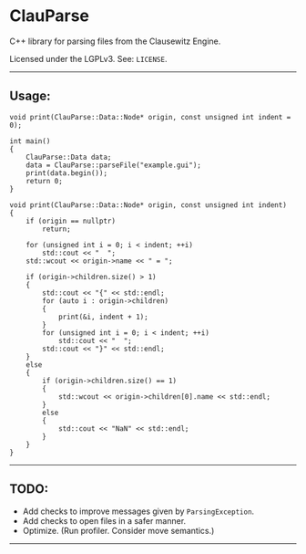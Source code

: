 # ClauParse
C++ library for parsing files from the Clausewitz Engine.

Licensed under the LGPLv3. See: `LICENSE`.

---

## Usage:

```
void print(ClauParse::Data::Node* origin, const unsigned int indent = 0);

int main()
{
    ClauParse::Data data;
    data = ClauParse::parseFile("example.gui");
    print(data.begin());
    return 0;
}

void print(ClauParse::Data::Node* origin, const unsigned int indent)
{
	if (origin == nullptr)
		return;
	
	for (unsigned int i = 0; i < indent; ++i)
		std::cout << "  ";
	std::wcout << origin->name << " = ";
	
	if (origin->children.size() > 1)
	{
		std::cout << "{" << std::endl;
		for (auto i : origin->children)
		{
			print(&i, indent + 1);
		}
		for (unsigned int i = 0; i < indent; ++i)
			std::cout << "  ";
		std::cout << "}" << std::endl;
	}
	else
	{
		if (origin->children.size() == 1)
		{
			std::wcout << origin->children[0].name << std::endl;
		}
		else
		{
			std::cout << "NaN" << std::endl;
		}
	}
}
```  

---

## TODO:

- Add checks to improve messages given by `ParsingException`.
- Add checks to open files in a safer manner.
- Optimize. (Run profiler. Consider move semantics.)

---
